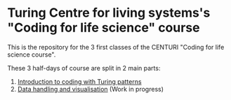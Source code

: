 # Turing Centre for living systems's "Coding for life science" course

This is the repository for the 3 first classes of the CENTURI "Coding for life science course".

These 3 half-days of course are split in 2 main parts:
1. [Introduction to coding with Turing patterns](1-Introduction-to-Python/)
2. [Data handling and visualisation](2-Data-handling-and-visu/) (Work in progress)

